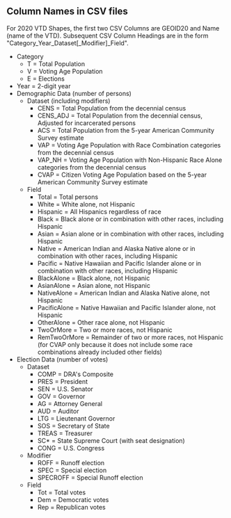 ## Column Names in CSV files

For 2020 VTD Shapes, the first two CSV Columns are GEOID20 and Name (name of the VTD).
Subsequent CSV Column Headings are in the form "Category_Year_Dataset[_Modifier]_Field".

* Category
    * T = Total Population
    * V = Voting Age Population
    * E = Elections
* Year = 2-digit year
* Demographic Data (number of persons)
    * Dataset (including modifiers)
        * CENS = Total Population from the decennial census
        * CENS_ADJ = Total Population from the decennial census, Adjusted for incarcerated persons
        * ACS = Total Population from the 5-year American Community Survey estimate
        * VAP = Voting Age Population with Race Combination categories from the decennial census
        * VAP_NH = Voting Age Population with Non-Hispanic Race Alone categories from the decennial census
        * CVAP = Citizen Voting Age Population based on the 5-year American Community Survey estimate
    * Field
        * Total = Total persons
        * White = White alone, not Hispanic
        * Hispanic = All Hispanics regardless of race
        * Black = Black alone or in combination with other races, including Hispanic
        * Asian = Asian alone or in combination with other races, including Hispanic
        * Native = American Indian and Alaska Native alone or in combination with other races, including Hispanic
        * Pacific = Native Hawaiian and Pacific Islander alone or in combination with other races, including Hispanic
        * BlackAlone = Black alone, not Hispanic
        * AsianAlone = Asian alone, not Hispanic
        * NativeAlone = American Indian and Alaska Native alone, not Hispanic
        * PacificAlone = Native Hawaiian and Pacific Islander alone, not Hispanic
        * OtherAlone = Other race alone, not Hispanic
        * TwoOrMore = Two or more races, not Hispanic
        * RemTwoOrMore = Remainder of two or more races, not Hispanic (for CVAP only because it does not include some race combinations already included other fields)
* Election Data (number of votes)
    * Dataset
        * COMP = DRA's Composite
        * PRES = President
        * SEN = U.S. Senator
        * GOV = Governor
        * AG = Attorney General
        * AUD = Auditor
        * LTG = Lieutenant Governor
        * SOS = Secretary of State
        * TREAS = Treasurer
        * SC* = State Supreme Court (with seat designation)
        * CONG = U.S. Congress
    * Modifier
        * ROFF = Runoff election
        * SPEC = Special election
        * SPECROFF = Special Runoff election
    * Field
        * Tot = Total votes
        * Dem = Democratic votes
        * Rep = Republican votes
